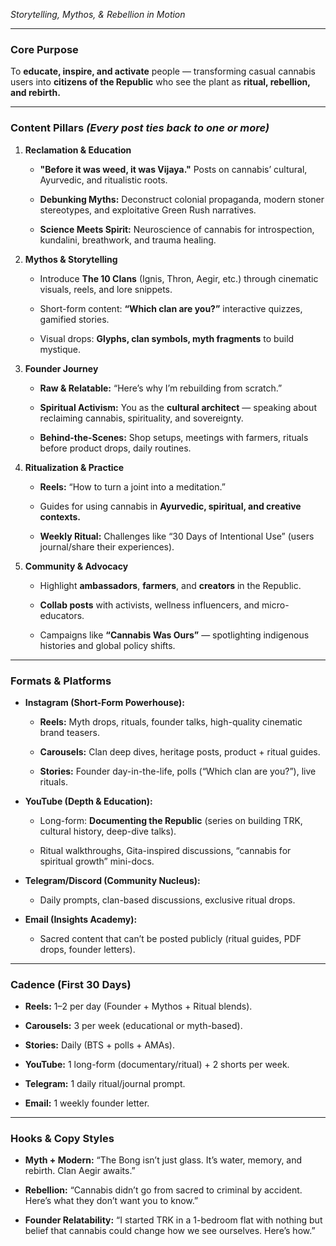 _Storytelling, Mythos, & Rebellion in Motion_

---

### **Core Purpose**

To **educate, inspire, and activate** people — transforming casual cannabis users into **citizens of the Republic** who see the plant as **ritual, rebellion, and rebirth.**

---

### **Content Pillars** _(Every post ties back to one or more)_

1. **Reclamation & Education**
    
    - **"Before it was weed, it was Vijaya."** Posts on cannabis’ cultural, Ayurvedic, and ritualistic roots.
        
    - **Debunking Myths:** Deconstruct colonial propaganda, modern stoner stereotypes, and exploitative Green Rush narratives.
        
    - **Science Meets Spirit:** Neuroscience of cannabis for introspection, kundalini, breathwork, and trauma healing.
        
2. **Mythos & Storytelling**
    
    - Introduce **The 10 Clans** (Ignis, Thron, Aegir, etc.) through cinematic visuals, reels, and lore snippets.
        
    - Short-form content: **“Which clan are you?”** interactive quizzes, gamified stories.
        
    - Visual drops: **Glyphs, clan symbols, myth fragments** to build mystique.
        
3. **Founder Journey**
    
    - **Raw & Relatable:** “Here’s why I’m rebuilding from scratch.”
        
    - **Spiritual Activism:** You as the **cultural architect** — speaking about reclaiming cannabis, spirituality, and sovereignty.
        
    - **Behind-the-Scenes:** Shop setups, meetings with farmers, rituals before product drops, daily routines.
        
4. **Ritualization & Practice**
    
    - **Reels:** “How to turn a joint into a meditation.”
        
    - Guides for using cannabis in **Ayurvedic, spiritual, and creative contexts.**
        
    - **Weekly Ritual:** Challenges like “30 Days of Intentional Use” (users journal/share their experiences).
        
5. **Community & Advocacy**
    
    - Highlight **ambassadors**, **farmers**, and **creators** in the Republic.
        
    - **Collab posts** with activists, wellness influencers, and micro-educators.
        
    - Campaigns like **“Cannabis Was Ours”** — spotlighting indigenous histories and global policy shifts.
        

---

### **Formats & Platforms**

- **Instagram (Short-Form Powerhouse):**
    
    - **Reels:** Myth drops, rituals, founder talks, high-quality cinematic brand teasers.
        
    - **Carousels:** Clan deep dives, heritage posts, product + ritual guides.
        
    - **Stories:** Founder day-in-the-life, polls (“Which clan are you?”), live rituals.
        
- **YouTube (Depth & Education):**
    
    - Long-form: **Documenting the Republic** (series on building TRK, cultural history, deep-dive talks).
        
    - Ritual walkthroughs, Gita-inspired discussions, “cannabis for spiritual growth” mini-docs.
        
- **Telegram/Discord (Community Nucleus):**
    
    - Daily prompts, clan-based discussions, exclusive ritual drops.
        
- **Email (Insights Academy):**
    
    - Sacred content that can’t be posted publicly (ritual guides, PDF drops, founder letters).
        

---

### **Cadence (First 30 Days)**

- **Reels:** 1–2 per day (Founder + Mythos + Ritual blends).
    
- **Carousels:** 3 per week (educational or myth-based).
    
- **Stories:** Daily (BTS + polls + AMAs).
    
- **YouTube:** 1 long-form (documentary/ritual) + 2 shorts per week.
    
- **Telegram:** 1 daily ritual/journal prompt.
    
- **Email:** 1 weekly founder letter.
    

---

### **Hooks & Copy Styles**

- **Myth + Modern:** “The Bong isn’t just glass. It’s water, memory, and rebirth. Clan Aegir awaits.”
    
- **Rebellion:** “Cannabis didn’t go from sacred to criminal by accident. Here’s what they don’t want you to know.”
    
- **Founder Relatability:** “I started TRK in a 1-bedroom flat with nothing but belief that cannabis could change how we see ourselves. Here’s how.”